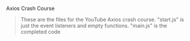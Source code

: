 Axios Crash Course

> These are the files for the YouTube Axios crash course.
"start.js" is just the event listeners and empty functions. "main.js" is the completed code